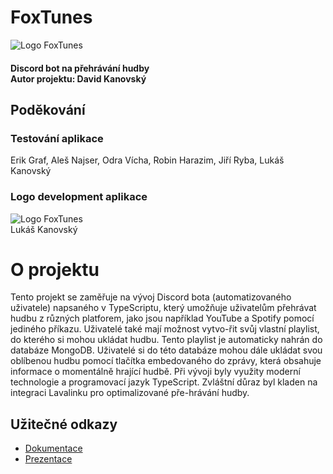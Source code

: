 # FoxTunes

![Logo FoxTunes](https://i.ibb.co/GWn9NJt/Fox-Tunes-logo-5.jpg)

#### Discord bot na přehrávání hudby<br>Autor projektu: David Kanovský

## Poděkování <a name = "thanks"></a>
### Testování aplikace
Erik Graf, Aleš Najser, Odra Vícha, Robin Harazim, Jiří Ryba, Lukáš Kanovský
### Logo development aplikace
![Logo FoxTunes](https://i.ibb.co/vwpZ2cG/Foxtunes.jpg)
<br>Lukáš Kanovský

# O projektu <a name = "about"></a>
Tento projekt se zaměřuje na vývoj Discord bota (automatizovaného uživatele) napsaného v TypeScriptu, který umožňuje uživatelům přehrávat hudbu z různých platforem, jako jsou například YouTube a Spotify pomocí jediného příkazu. Uživatelé také mají možnost vytvo-řit svůj vlastní playlist, do kterého si mohou ukládat hudbu. Tento playlist je automaticky nahrán do databáze MongoDB. Uživatelé si do této databáze mohou dále ukládat svou oblíbenou hudbu pomocí tlačítka embedovaného do zprávy, která obsahuje informace o momentálně hrající hudbě. Při vývoji byly využity moderní technologie a programovací jazyk TypeScript. Zvláštní důraz byl kladen na integraci Lavalinku pro optimalizované pře-hrávání hudby.

## Užitečné odkazy
- [Dokumentace](./dokumentace/zaverecna_prace_David_Kanovsky.pdf)
- [Prezentace](https://www.youtube.com/watch?v=F73k6-1O81Q)